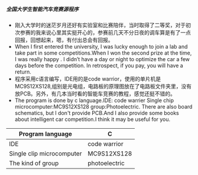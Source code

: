 ##### 全国大学生智能汽车竞赛源程序
- 刚入大学时的迷茫岁月还好有实验室和比赛陪伴，当时取得了二等奖，对于初次参赛的我来说心里其实挺开心的，参赛前几天不分日夜的调车算是有了一点回报，回想起来，嗯，有付出总会有回报。
- When I first entered the university, I was lucky enough to join a lab and take part in some competitions.When I won the second prize at the time, I was really happy . I didn’t have a day or night to optimize the car a few days before the competition. In retrospect, if you pay, you will have a return.
- 程序采用c语言编写，IDE用的是code warrior，使用的单片机是MC9S12XS128,组别是光电组，电路板的原理图放在了电路板文件夹里，没有放PCB。另外，有几本当时看的智能车竞赛的教程，感觉还挺不错的。
- The program is done by c language.IDE: code warrier  Single chip microcomputer:MC9S12XS128 group:Photoelectric. There are also board schematics, but I don't provide PCB.And I also provide some books about intelligent car competition.I think it may be useful for you.

|Program language|C|
|--|--|
|IDE|code warrior|
|Single clip microcomputer| MC9S12XS128|
|The kind of group| photoelectric|
